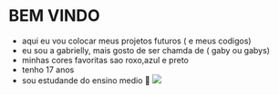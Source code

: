 # BEM VINDO
- aqui eu vou colocar meus projetos futuros ( e meus codigos)
- eu sou a gabrielly, mais gosto de ser chamda de ( gaby ou gabys)
- minhas cores favoritas sao roxo,azul e preto
- tenho 17 anos
- sou estudande do ensino medio
💙
![](https://i.pinimg.com/originals/59/b8/c8/59b8c8622c076c5dc7bac0dd591c712c.gif)
